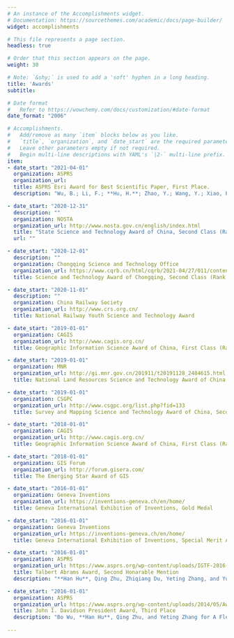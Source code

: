 ```yaml
---
# An instance of the Accomplishments widget.
# Documentation: https://sourcethemes.com/academic/docs/page-builder/
widget: accomplishments

# This file represents a page section.
headless: true

# Order that this section appears on the page.
weight: 30

# Note: `&shy;` is used to add a 'soft' hyphen in a long heading.
title: 'Awards'
subtitle:

# Date format
#   Refer to https://wowchemy.com/docs/customization/#date-format
date_format: "2006"

# Accomplishments.
#   Add/remove as many `item` blocks below as you like.
#   `title`, `organization`, and `date_start` are the required parameters.
#   Leave other parameters empty if not required.
#   Begin multi-line descriptions with YAML's `|2-` multi-line prefix.
item:
- date_start: "2021-04-01"
  organization: ASPRS
  organization_url: 
  title: ASPRS Esri Award for Best Scientific Paper, First Place.
  description: "Wu, B.; Li, F.; **Hu, H.**; Zhao, Y.; Wang, Y.; Xiao, P.; Li, Y.; Liu, W. C.; Chen, L.; Ge, X.; others. Topographic and Geomorphological Mapping and Analysis of the Chang’E-4 Landing Site on the Far Side of the Moon. _Photogrammetric Engineering & Remote Sensing_ 2020, 86 (4), 247–258."

- date_start: "2020-12-31"
  description: ""
  organization: NOSTA
  organization_url: http://www.nosta.gov.cn/english/index.html
  title: "State Science and Technology Award of China, Second Class (Rank 3rd.)"
  url: ""

- date_start: "2020-12-01"
  description: ""
  organization: Chongqing Science and Technology Office
  organization_url: https://www.cqrb.cn/html/cqrb/2021-04/27/011/content_rb_282870.htm
  title: Science and Technology Award of Chongqing, Second Class (Rank 3rd.) [[NEWS]](https://www.cqrb.cn/html/cqrb/2021-04/27/011/cqrb20210427011.pdf)

- date_start: "2020-11-01"
  description: ""
  organization: China Railway Society
  organization_url: http://www.crs.org.cn/
  title: National Railway Youth Science and Technology Award

- date_start: "2019-01-01"
  organization: CAGIS
  organization_url: http://www.cagis.org.cn/
  title: Geographic Information Science Award of China, First Class (Rank 3rd.)

- date_start: "2019-01-01"
  organization: MNR
  organization_url: http://gi.mnr.gov.cn/201911/t20191128_2484615.html
  title: National Land Resources Science and Technology Award of China, Second Class (Rank 2nd.)

- date_start: "2019-01-01"
  organization: CSGPC
  organization_url: http://www.csgpc.org/list.php?fid=133
  title: Survey and Mapping Science and Technology Award of China, Second Class (Rank 3rd.)

- date_start: "2018-01-01"
  organization: CAGIS
  organization_url: http://www.cagis.org.cn/
  title: Geographic Information Science Award of China, First Class (Rank 2rd.)

- date_start: "2018-01-01"
  organization: GIS Forum
  organization_url: http://forum.gisera.com/
  title: The Emerging Star Award of GIS

- date_start: "2016-01-01"
  organization: Geneva Inventions
  organization_url: https://inventions-geneva.ch/en/home/
  title: Geneva International Exhibition of Inventions, Gold Medal

- date_start: "2016-01-01"
  organization: Geneva Inventions
  organization_url: https://inventions-geneva.ch/en/home/
  title: Geneva International Exhibition of Inventions, Special Merit Award

- date_start: "2016-01-01"
  organization: ASPRS
  organization_url: https://www.asprs.org/wp-content/uploads/IGTF-2016-Awards-Program-Final.pdf
  title: Talbert Abrams Award, Second Honarable Mention
  description: "**Han Hu**, Qing Zhu, Zhiqiang Du, Yeting Zhang, and Yulin Ding. Reliable Spatial Relationship Constrained Feature Point Matching of Oblique Aerial Images, PE&RS 81 (1), 49-58."

- date_start: "2016-01-01"
  organization: ASPRS
  organization_url: https://www.asprs.org/wp-content/uploads/2014/05/Awards.pdf
  title: John I. Davidson President Award, Third Place
  description: "Bo Wu, **Han Hu**, Qing Zhu, and Yeting Zhang for A Flexible Method for Zoom Lens Calibration and Modeling Using a Planar Checkerboard, PE&RS 79 (6), 555-571."
  
---
```

